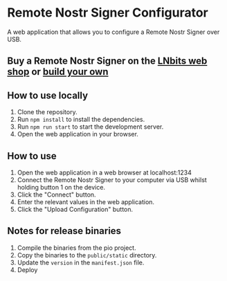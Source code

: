 # Remote Nostr Signer Configurator

A web application that allows you to configure a Remote Nostr Signer over USB.  

## Buy a Remote Nostr Signer on the [LNbits web shop](https://shop.lnbits.com/product/nsec-remote-signer) or [build your own](https://github.com/blackcoffeexbt/hardware-nostr-connect-device)

## How to use locally

1. Clone the repository.
2. Run `npm install` to install the dependencies.
3. Run `npm run start` to start the development server.
4. Open the web application in your browser.

## How to use

1. Open the web application in a web browser at localhost:1234
1. Connect the Remote Nostr Signer to your computer via USB whilst holding button 1 on the device.
1. Click the "Connect" button.
1. Enter the relevant values in the web application.
1. Click the "Upload Configuration" button.


## Notes for release binaries

1. Compile the binaries from the pio project.
2. Copy the binaries to the `public/static` directory.
3. Update the `version` in the `manifest.json` file.
4. Deploy